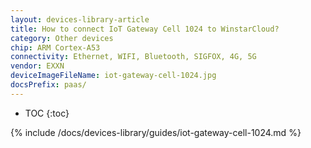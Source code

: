 ```yaml
---
layout: devices-library-article
title: How to connect IoT Gateway Cell 1024 to WinstarCloud?
category: Other devices
chip: ARM Cortex-A53
connectivity: Ethernet, WIFI, Bluetooth, SIGFOX, 4G, 5G
vendor: EXXN
deviceImageFileName: iot-gateway-cell-1024.jpg
docsPrefix: paas/
---
```


* TOC
{:toc}

{% include /docs/devices-library/guides/iot-gateway-cell-1024.md %}